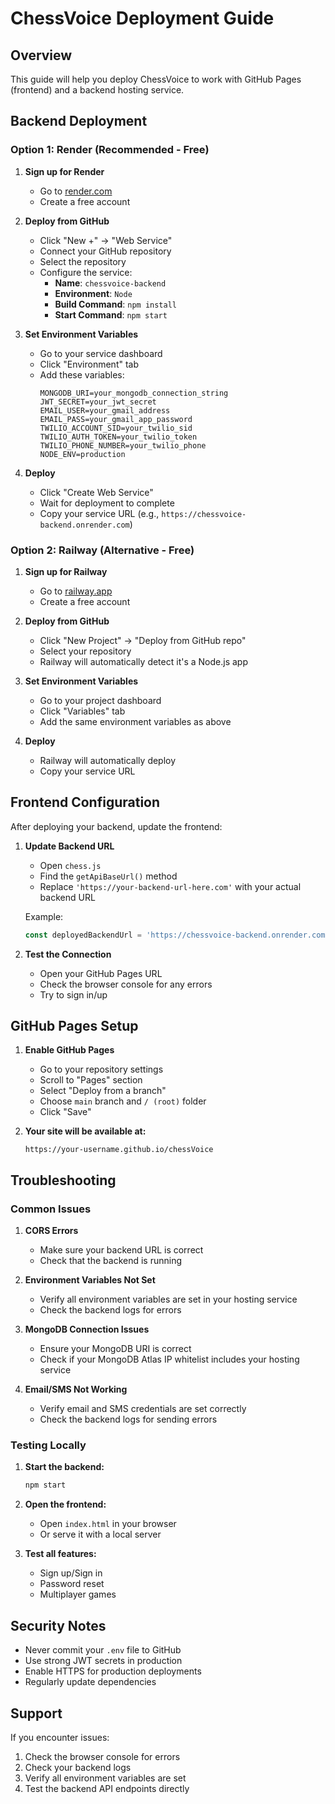 # ChessVoice Deployment Guide

## Overview
This guide will help you deploy ChessVoice to work with GitHub Pages (frontend) and a backend hosting service.

## Backend Deployment

### Option 1: Render (Recommended - Free)

1. **Sign up for Render**
   - Go to [render.com](https://render.com)
   - Create a free account

2. **Deploy from GitHub**
   - Click "New +" → "Web Service"
   - Connect your GitHub repository
   - Select the repository
   - Configure the service:
     - **Name**: `chessvoice-backend`
     - **Environment**: `Node`
     - **Build Command**: `npm install`
     - **Start Command**: `npm start`

3. **Set Environment Variables**
   - Go to your service dashboard
   - Click "Environment" tab
   - Add these variables:
     ```
     MONGODB_URI=your_mongodb_connection_string
     JWT_SECRET=your_jwt_secret
     EMAIL_USER=your_gmail_address
     EMAIL_PASS=your_gmail_app_password
     TWILIO_ACCOUNT_SID=your_twilio_sid
     TWILIO_AUTH_TOKEN=your_twilio_token
     TWILIO_PHONE_NUMBER=your_twilio_phone
     NODE_ENV=production
     ```

4. **Deploy**
   - Click "Create Web Service"
   - Wait for deployment to complete
   - Copy your service URL (e.g., `https://chessvoice-backend.onrender.com`)

### Option 2: Railway (Alternative - Free)

1. **Sign up for Railway**
   - Go to [railway.app](https://railway.app)
   - Create a free account

2. **Deploy from GitHub**
   - Click "New Project" → "Deploy from GitHub repo"
   - Select your repository
   - Railway will automatically detect it's a Node.js app

3. **Set Environment Variables**
   - Go to your project dashboard
   - Click "Variables" tab
   - Add the same environment variables as above

4. **Deploy**
   - Railway will automatically deploy
   - Copy your service URL

## Frontend Configuration

After deploying your backend, update the frontend:

1. **Update Backend URL**
   - Open `chess.js`
   - Find the `getApiBaseUrl()` method
   - Replace `'https://your-backend-url-here.com'` with your actual backend URL

   Example:
   ```javascript
   const deployedBackendUrl = 'https://chessvoice-backend.onrender.com';
   ```

2. **Test the Connection**
   - Open your GitHub Pages URL
   - Check the browser console for any errors
   - Try to sign in/up

## GitHub Pages Setup

1. **Enable GitHub Pages**
   - Go to your repository settings
   - Scroll to "Pages" section
   - Select "Deploy from a branch"
   - Choose `main` branch and `/ (root)` folder
   - Click "Save"

2. **Your site will be available at:**
   ```
   https://your-username.github.io/chessVoice
   ```

## Troubleshooting

### Common Issues

1. **CORS Errors**
   - Make sure your backend URL is correct
   - Check that the backend is running

2. **Environment Variables Not Set**
   - Verify all environment variables are set in your hosting service
   - Check the backend logs for errors

3. **MongoDB Connection Issues**
   - Ensure your MongoDB URI is correct
   - Check if your MongoDB Atlas IP whitelist includes your hosting service

4. **Email/SMS Not Working**
   - Verify email and SMS credentials are set correctly
   - Check the backend logs for sending errors

### Testing Locally

1. **Start the backend:**
   ```bash
   npm start
   ```

2. **Open the frontend:**
   - Open `index.html` in your browser
   - Or serve it with a local server

3. **Test all features:**
   - Sign up/Sign in
   - Password reset
   - Multiplayer games

## Security Notes

- Never commit your `.env` file to GitHub
- Use strong JWT secrets in production
- Enable HTTPS for production deployments
- Regularly update dependencies

## Support

If you encounter issues:
1. Check the browser console for errors
2. Check your backend logs
3. Verify all environment variables are set
4. Test the backend API endpoints directly 